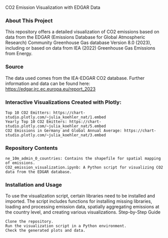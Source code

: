 CO2 Emission Visualization with EDGAR Data

### About This Project

This repository offers a detailed visualization of CO2 emissions based on data from the EDGAR (Emissions Database for Global Atmospheric Research) Community Greenhouse Gas database Version 8.0 (2023), including or based on data from IEA (2022) Greenhouse Gas Emissions from Energy.

### Source

The data used comes from the IEA-EDGAR CO2 database. Further information and data can be found here: https://edgar.jrc.ec.europa.eu/report_2023

### Interactive Visualizations Created with Plotly:

    Top 10 CO2 Emitters: https://chart-studio.plotly.com/~julia_koehler_nat/1.embed
    Yearly Top 10 CO2 Emitters: https://chart-studio.plotly.com/~julia_koehler_nat/5.embed
    CO2 Emissions in Germany and Global Annual Average: https://chart-studio.plotly.com/~julia_koehler_nat/3.embed

### Repository Contents

    ne_10m_admin_0_countries: Contains the shapefile for spatial mapping of emissions.
    CO2_emission_visualization.ipynb: A Python script for visualizing CO2 data from the EDGAR database.

### Installation and Usage

To use the visualization script, certain libraries need to be installed and imported. The script includes functions for installing missing libraries, loading and processing emission data, spatially aggregating emissions at the country level, and creating various visualizations.
Step-by-Step Guide

    Clone the repository.
    Run the visualization script in a Python environment.
    Check the generated plots and data.

